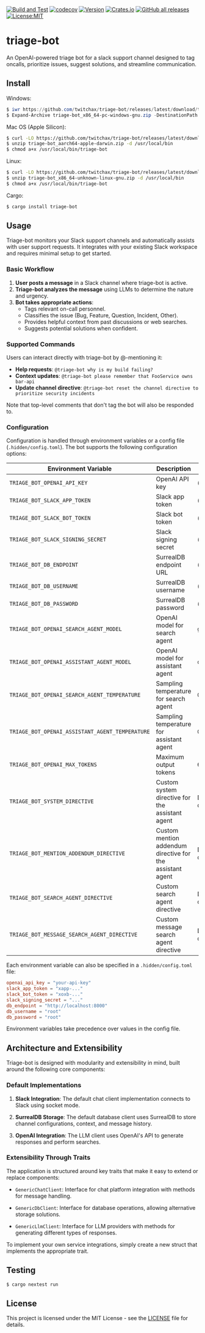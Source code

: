 [![Build and Test](https://github.com/twitchax/triage-bot/actions/workflows/build.yml/badge.svg)](https://github.com/twitchax/triage-bot/actions/workflows/build.yml)
[![codecov](https://codecov.io/gh/twitchax/triage-bot/branch/main/graph/badge.svg?token=35MZN0YFZF)](https://codecov.io/gh/twitchax/triage-bot)
[![Version](https://img.shields.io/crates/v/triage-bot.svg)](https://crates.io/crates/triage-bot)
[![Crates.io](https://img.shields.io/crates/d/triage-bot?label=crate)](https://crates.io/crates/triage-bot)
[![GitHub all releases](https://img.shields.io/github/downloads/twitchax/triage-bot/total?label=binary)](https://github.com/twitchax/triage-bot/releases)
[![License:MIT](https://img.shields.io/badge/License-MIT-yellow.svg)](https://opensource.org/licenses/MIT)

# triage-bot

An OpenAI-powered triage bot for a slack support channel designed to tag oncalls, prioritize issues, suggest solutions, and streamline communication.

## Install

Windows:

```powershell
$ iwr https://github.com/twitchax/triage-bot/releases/latest/download/triage-bot_x86_64-pc-windows-gnu.zip
$ Expand-Archive triage-bot_x86_64-pc-windows-gnu.zip -DestinationPath C:\Users\%USERNAME%\AppData\Local\Programs\triage-bot
```

Mac OS (Apple Silicon):

```bash
$ curl -LO https://github.com/twitchax/triage-bot/releases/latest/download/triage-bot_aarch64-apple-darwin.zip
$ unzip triage-bot_aarch64-apple-darwin.zip -d /usr/local/bin
$ chmod a+x /usr/local/bin/triage-bot
```

Linux:

```bash
$ curl -LO https://github.com/twitchax/triage-bot/releases/latest/download/triage-bot_x86_64-unknown-linux-gnu.zip
$ unzip triage-bot_x86_64-unknown-linux-gnu.zip -d /usr/local/bin
$ chmod a+x /usr/local/bin/triage-bot
```

Cargo:

```bash
$ cargo install triage-bot
```

## Usage

Triage-bot monitors your Slack support channels and automatically assists with user support requests. It integrates with your existing Slack workspace and requires minimal setup to get started.

### Basic Workflow

1. **User posts a message** in a Slack channel where triage-bot is active.
2. **Triage-bot analyzes the message** using LLMs to determine the nature and urgency.
3. **Bot takes appropriate actions**:
   - Tags relevant on-call personnel.
   - Classifies the issue (Bug, Feature, Question, Incident, Other).
   - Provides helpful context from past discussions or web searches.
   - Suggests potential solutions when confident.

### Supported Commands

Users can interact directly with triage-bot by @-mentioning it:

- **Help requests**: `@triage-bot why is my build failing?`
- **Context updates**: `@triage-bot please remember that FooService owns bar-api`
- **Update channel directive**: `@triage-bot reset the channel directive to prioritize security incidents`

Note that top-level comments that don't tag the bot will also be responded to.

### Configuration

Configuration is handled through environment variables or a config file (`.hidden/config.toml`). The bot supports the following configuration options:

| Environment Variable | Description | Default |
|---------------------|-------------|---------|
| `TRIAGE_BOT_OPENAI_API_KEY` | OpenAI API key | (required) |
| `TRIAGE_BOT_SLACK_APP_TOKEN` | Slack app token | (required) |
| `TRIAGE_BOT_SLACK_BOT_TOKEN` | Slack bot token | (required) |
| `TRIAGE_BOT_SLACK_SIGNING_SECRET` | Slack signing secret | (required) |
| `TRIAGE_BOT_DB_ENDPOINT` | SurrealDB endpoint URL | (required) |
| `TRIAGE_BOT_DB_USERNAME` | SurrealDB username | (required) |
| `TRIAGE_BOT_DB_PASSWORD` | SurrealDB password | (required) |
| `TRIAGE_BOT_OPENAI_SEARCH_AGENT_MODEL` | OpenAI model for search agent | `gpt-4.1` |
| `TRIAGE_BOT_OPENAI_ASSISTANT_AGENT_MODEL` | OpenAI model for assistant agent | `o3-mini` |
| `TRIAGE_BOT_OPENAI_SEARCH_AGENT_TEMPERATURE` | Sampling temperature for search agent | `0.0` |
| `TRIAGE_BOT_OPENAI_ASSISTANT_AGENT_TEMPERATURE` | Sampling temperature for assistant agent | `0.7` |
| `TRIAGE_BOT_OPENAI_MAX_TOKENS` | Maximum output tokens | `65536` |
| `TRIAGE_BOT_SYSTEM_DIRECTIVE` | Custom system directive for the assistant agent | Default in code |
| `TRIAGE_BOT_MENTION_ADDENDUM_DIRECTIVE` | Custom mention addendum directive for the assistant agent | Default in code |
| `TRIAGE_BOT_SEARCH_AGENT_DIRECTIVE` | Custom search agent directive | Default in code |
| `TRIAGE_BOT_MESSAGE_SEARCH_AGENT_DIRECTIVE` | Custom message search agent directive | Default in code |

Each environment variable can also be specified in a `.hidden/config.toml` file:

```toml
openai_api_key = "your-api-key"
slack_app_token = "xapp-..."
slack_bot_token = "xoxb-..."
slack_signing_secret = "..."
db_endpoint = "http://localhost:8000"
db_username = "root"
db_password = "root"
```

Environment variables take precedence over values in the config file.

## Architecture and Extensibility

Triage-bot is designed with modularity and extensibility in mind, built around the following core components:

### Default Implementations

1. **Slack Integration**: The default chat client implementation connects to Slack using socket mode.

2. **SurrealDB Storage**: The default database client uses SurrealDB to store channel configurations, context, and message history.

3. **OpenAI Integration**: The LLM client uses OpenAI's API to generate responses and perform searches.

### Extensibility Through Traits

The application is structured around key traits that make it easy to extend or replace components:

- `GenericChatClient`: Interface for chat platform integration with methods for message handling.

- `GenericDbClient`: Interface for database operations, allowing alternative storage solutions.

- `GenericLlmClient`: Interface for LLM providers with methods for generating different types of responses.

To implement your own service integrations, simply create a new struct that implements the appropriate trait.

## Testing

```bash
$ cargo nextest run
```

## License

This project is licensed under the MIT License - see the [LICENSE](LICENSE) file for details.